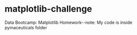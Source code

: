 # matplotlib-challenge
Data Bootcamp: Matplotlib Homework--note: My code is inside pymaceuticals folder
